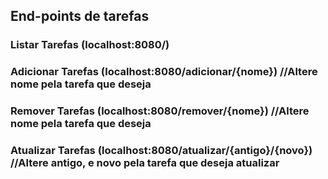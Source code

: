 ## End-points de tarefas

### Listar Tarefas (localhost:8080/)

### Adicionar Tarefas (localhost:8080/adicionar/{nome}) //Altere nome pela tarefa que deseja

### Remover Tarefas (localhost:8080/remover/{nome}) //Altere nome pela tarefa que deseja

### Atualizar Tarefas (localhost:8080/atualizar/{antigo}/{novo}) //Altere antigo, e novo pela tarefa que deseja atualizar
